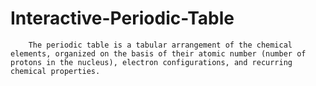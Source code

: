 # Interactive-Periodic-Table
        The periodic table is a tabular arrangement of the chemical elements, organized on the basis of their atomic number (number of protons in the nucleus), electron configurations, and recurring chemical properties. 

